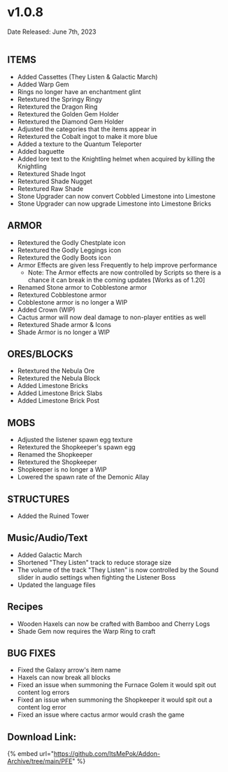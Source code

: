 # v1.0.8

Date Released: June 7th, 2023

<figure><img src="broken-reference" alt=""><figcaption></figcaption></figure>

## ITEMS&#x20;

* Added Cassettes (They Listen & Galactic March)&#x20;
* Added Warp Gem&#x20;
* Rings no longer have an enchantment glint&#x20;
* Retextured the Springy Ringy&#x20;
* Retextured the Dragon Ring&#x20;
* Retextured the Golden Gem Holder&#x20;
* Retextured the Diamond Gem Holder&#x20;
* Adjusted the categories that the items appear in&#x20;
* Retextured the Cobalt ingot to make it more blue&#x20;
* Added a texture to the Quantum Teleporter&#x20;
* Added baguette&#x20;
* Added lore text to the Knightling helmet when acquired by killing the Knightling&#x20;
* Retextured Shade Ingot&#x20;
* Retextured Shade Nugget&#x20;
* Retextured Raw Shade&#x20;
* Stone Upgrader can now convert Cobbled Limestone into Limestone&#x20;
* Stone Upgrader can now upgrade Limestone into Limestone Bricks

## ARMOR&#x20;

* Retextured the Godly Chestplate icon&#x20;
* Retextured the Godly Leggings icon&#x20;
* Retextured the Godly Boots icon&#x20;
* Armor Effects are given less Frequently to help improve performance&#x20;
  * Note: The Armor effects are now controlled by Scripts so there is a chance it can break in the coming updates \[Works as of 1.20]
* Renamed Stone armor to Cobblestone armor&#x20;
* Retextured Cobblestone armor&#x20;
* Cobblestone armor is no longer a WIP&#x20;
* Added Crown (WIP)
* Cactus armor will now deal damage to non-player entities as well&#x20;
* Retextured Shade armor & Icons
* Shade Armor is no longer a WIP

## ORES/BLOCKS&#x20;

* Retextured the Nebula Ore&#x20;
* Retextured the Nebula Block&#x20;
* Added Limestone Bricks&#x20;
* Added Limestone Brick Slabs&#x20;
* Added Limestone Brick Post

## MOBS&#x20;

* Adjusted the listener spawn egg texture&#x20;
* Retextured the Shopkeeper's spawn egg&#x20;
* Renamed the Shopkeeper&#x20;
* Retextured the Shopkeeper&#x20;
* Shopkeeper is no longer a WIP&#x20;
* Lowered the spawn rate of the Demonic Allay

## STRUCTURES&#x20;

* Added the Ruined Tower

## Music/Audio/Text

* Added Galactic March&#x20;
* Shortened "They Listen" track to reduce storage size&#x20;
* The volume of the track "They Listen" is now controlled by the Sound slider in audio settings when fighting the Listener Boss&#x20;
* Updated the language files

## Recipes&#x20;

* Wooden Haxels can now be crafted with Bamboo and Cherry Logs&#x20;
* Shade Gem now requires the Warp Ring to craft

## BUG FIXES&#x20;

* Fixed the Galaxy arrow's item name
* Haxels can now break all blocks&#x20;
* Fixed an issue when summoning the Furnace Golem it would spit out content log errors&#x20;
* Fixed an issue when summoning the Shopkeeper it would spit out a content log error&#x20;
* Fixed an issue where cactus armor would crash the game

## Download Link:&#x20;

{% embed url="https://github.com/ItsMePok/Addon-Archive/tree/main/PFE" %}
